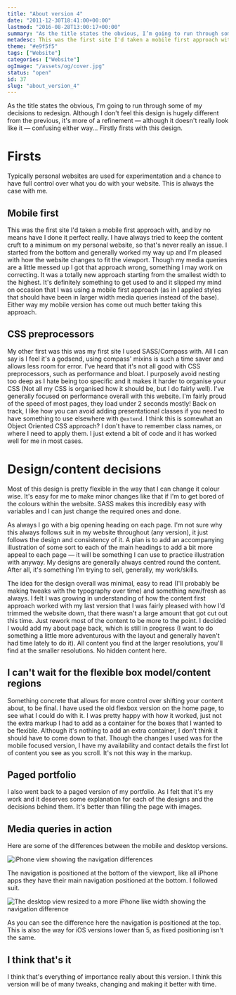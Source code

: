 ```yaml
---
title: "About version 4"
date: "2011-12-30T18:41:00+00:00"
lastmod: "2016-08-28T13:00:17+00:00"
summary: "As the title states the obvious, I’m going to run through some of my decisions to redesign. Although I don’t feel this design is hugely different from the previous, it’s more of a refinement — although it doesn’t really look like it — confusing either way… Firstly firsts with this design."
metadesc: This was the first site I'd taken a mobile first approach with. This is my write up about version 4 of my website."
theme: "#e9f5f5"
tags: ["Website"]
categories: ["Website"]
ogImage: "/assets/og/cover.jpg"
status: "open"
id: 37
slug: "about_version_4"
---
```


As the title states the obvious, I'm going to run through some of my decisions to redesign. Although I don't feel this design is hugely different from the previous, it's more of a refinement — although it doesn't really look like it — confusing either way... Firstly firsts with this design.

# Firsts

Typically personal websites are used for experimentation and a chance to have full control over what you do with your website. This is always the case with me.

## Mobile first

This was the first site I'd taken a mobile first approach with, and by no means have I done it perfect really. I have always tried to keep the content cruft to a minimum on my personal website, so that's never really an issue. I started from the bottom and generally worked my way up and I'm pleased with how the website changes to fit the viewport. Though my media queries are a little messed up I got that approach wrong, something I may work on correcting. It was a totally new approach starting from the smallest width to the highest. It's definitely something to get used to and it slipped my mind on occasion that I was using a mobile first approach (as in I applied styles that should have been in larger width media queries instead of the base). Either way my mobile version has come out much better taking this approach.

## CSS preprocessors

My other first was this was my first site I used SASS/Compass with. All I can say is I feel it's a godsend, using compass' mixins is such a time saver and allows less room for error. I've heard that it's not all good with CSS preprocessors, such as performance and bloat. I purposely avoid nesting too deep as I hate being too specific and it makes it harder to organise your CSS (Not all my CSS is organised how it should be, but I do fairly well). I've generally focused on performance overall with this website. I'm fairly proud of the speed of most pages, they load under 2 seconds mostly! Back on track, I like how you can avoid adding presentational classes if you need to have something to use elsewhere with `@extend`. I think this is somewhat an Object Oriented CSS approach? I don't have to remember class names, or where I need to apply them. I just extend a bit of code and it has worked well for me in most cases.

# Design/content decisions

Most of this design is pretty flexible in the way that I can change it colour wise. It's easy for me to make minor changes like that if I'm to get bored of the colours within the website. SASS makes this incredibly easy with variables and I can just change the required ones and done.

As always I go with a big opening heading on each page. I'm not sure why this always follows suit in my website throughout (any version), it just follows the design and consistency of it. A plan is to add an accompanying illustration of some sort to each of the main headings to add a bit more appeal to each page — it will be something I can use to practice illustration with anyway. My designs are generally always centred round the content. After all, it's something I'm trying to sell, generally, my work/skills.

The idea for the design overall was minimal, easy to read (I'll probably be making tweaks with the typography over time) and something new/fresh as always. I felt I was growing in understanding of how the content first approach worked with my last version that I was fairly pleased with how I'd trimmed the website down, that there wasn't a large amount that got cut out this time. Just rework most of the content to be more to the point. I decided I would add my about page back, which is still in progress (I want to do something a little more adventurous with the layout and generally haven't had time lately to do it). All content you find at the larger resolutions, you'll find at the smaller resolutions. No hidden content here.

## I can't wait for the flexible box model/content regions

Something concrete that allows for more control over shifting your content about, to be final. I have used the old flexbox version on the home page, to see what I could do with it. I was pretty happy with how it worked, just not the extra markup I had to add as a container for the boxes that I wanted to be flexible. Although it's nothing to add an extra container, I don't think it should have to come down to that. Though the changes I used was for the mobile focused version, I have my availability and contact details the first lot of content you see as you scroll. It's not this way in the markup.

## Paged portfolio

I also went back to a paged version of my portfolio. As I felt that it's my work and it deserves some explanation for each of the designs and the decisions behind them. It's better than filling the page with images.

## Media queries in action

Here are some of the differences between the mobile and desktop versions.

![iPhone view showing the navigation differences](https://iamsteve.test/uploads/blog/Screen_Shot_2011-12-30_at_17.55.56.png)

The navigation is positioned at the bottom of the viewport, like all iPhone apps they have their main navigation positioned at the bottom. I followed suit.

![The desktop view resized to a more iPhone like width showing the navigation difference](https://iamsteve.test/uploads/blog/Screen_Shot_2011-12-30_at_17.57.17.png)

As you can see the difference here the navigation is positioned at the top. This is also the way for iOS versions lower than 5, as fixed positioning isn't the same.

## I think that's it

I think that's everything of importance really about this version. I think this version will be of many tweaks, changing and making it better with time.